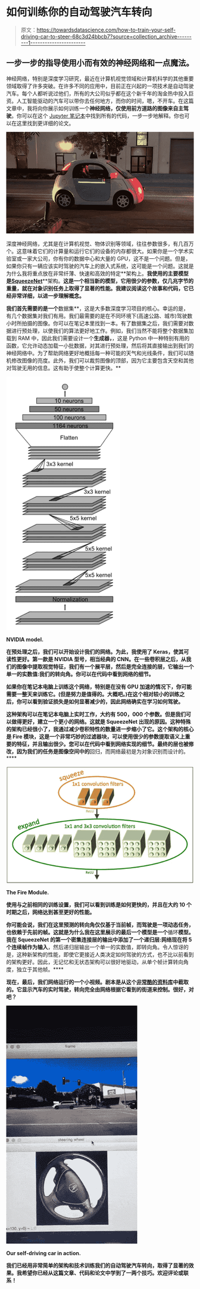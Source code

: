 # 如何训练你的自动驾驶汽车转向

> 原文：<https://towardsdatascience.com/how-to-train-your-self-driving-car-to-steer-68c3d24bbcb7?source=collection_archive---------1----------------------->

## 一步一步的指导使用小而有效的神经网络和一点魔法。

神经网络，特别是深度学习研究，最近在计算机视觉领域和计算机科学的其他重要领域取得了许多突破。在许多不同的应用中，目前正在兴起的一项技术是自动驾驶汽车。每个人都听说过他们，所有的大公司似乎都在这个新千年的淘金热中投入巨资。人工智能驱动的汽车可以带你去任何地方，而你的时间，嗯，不开车。在这篇文章中，我将向你展示如何训练一个**神经网络，仅使用前方道路的图像来自主驾驶**。你可以在这个 [Jupyter 笔记本](https://github.com/normandipalo/self-driving-car-beta/blob/master/self-drivng-car-beta-clean.ipynb)中找到所有的代码，一步一步地解释。你也可以在这里找到更详细的论文。

![](img/7478896eaf438a104903a3474deea00b.png)

深度神经网络，尤其是在计算机视觉、物体识别等领域，往往参数很多，有几百万个。这意味着它们的计算量和运行它们的设备的内存都很大。如果你是一个学术实验室或一家大公司，你有你的数据中心和大量的 GPU，这不是一个问题。但是，如果你只有一辆应该实时驾驶的汽车上的嵌入式系统，这可能是一个问题。这就是为什么我将重点放在非常纤薄、快速和高效的特定**架构上。**我使用的主要模型是**[**SqueezeNet**](https://arxiv.org/pdf/1602.07360.pdf)**架构。**这是一个相当新的模型，它用很少的参数，仅几兆字节的重量，就在对象识别任务上取得了显著的性能。我建议阅读这个故事和代码，它已经非常详细，以进一步理解概念。**

**我们首先需要的是一个**数据集**，这是大多数深度学习项目的核心。幸运的是，有几个数据集对我们有用。我们最需要的是在不同环境下(高速公路、城市)驾驶数小时所拍摄的图像。你可以在笔记本里找到一本。有了数据集之后，我们需要对数据进行预处理，以使我们的算法更好地工作。例如，我们当然不能将整个数据集加载到 RAM 中，因此我们需要设计一个**生成器，**，这是 Python 中一种特别有用的函数，它允许动态加载一小批数据，对其进行预处理，然后将其直接输出到我们的神经网络中。为了帮助网络更好地概括每一种可能的天气和光线条件，我们可以随机修改图像的亮度。此外，我们可以裁剪图像的顶部，因为它主要包含天空和其他对驾驶无用的信息。这有助于使整个计算更快。**

**![](img/24f8272f0ca28d0257af641fca45736d.png)**

**NVIDIA model.**

**在预处理之后，我们可以开始设计我们的网络。为此，我使用了 Keras，使其可读性更好。第一款是 **NVIDIA 型号**，相当经典的 CNN。在一些卷积层之后，从我们的图像中提取视觉特征，我们有一个展平层，然后是完全连接的层，它输出一个单一的实数值:我们的转向角。你可以在代码中看到网络的细节。**

**如果你在笔记本电脑上训练这个网络，特别是在没有 GPU 加速的情况下，你可能需要一整天来训练它。(但是努力是值得的。大概吧。)在这个相对较小的训练之后，你可以看到验证损失是如何显著减少的，因此网络确实在学习如何驾驶。**

**这种架构可以在笔记本电脑上实时工作，大约有 500，000 个参数。但是我们可以做得更好，建立一个更小的网络。这就是 **SqueezeNet** 出现的原因。这种特殊的架构已经很小了，我通过减少卷积特性的数量进一步缩小了它。这个架构的核心是 Fire 模块，这是一个非常巧妙的过滤器块，可以使用很少的参数提取语义上重要的特征，并且输出很少。您可以在代码中看到网络实现的细节。最终的层也被修改，因为我们的任务是图像空间中的**回归，而网络最初是为对象识别而设计的。****

**![](img/69e7b8503459b0114703f3a6c02598c1.png)**

**The Fire Module.**

**使用与之前相同的训练设置，我们可以看到训练是如何更快的，并且在大约 10 个时期之后，网络达到甚至更好的性能。**

**你可能会说，我们在这里预测的转向角仅仅基于当前帧，而驾驶是一项动态任务，也依赖于先前的帧。这就是为什么我在这里展示的最后一个模型是一个**循环**模型。我在 SqueezeNet 的第一个密集连接层的输出中添加了一个递归层:网络现在将 5 个连续帧作为输入**，然后递归层输出一个单一的实数值，即转向角。令人惊讶的是，这种新架构的性能，即使它更接近人类决定如何驾驶的方式，也不比以前看到的架构更好。因此，无记忆和无状态架构可以很好地驱动，从单个帧计算转向角度，独立于其他帧。****

**现在，最后，我们网络运行的一个小视频。剧本是从这个[非常酷的资料库](https://github.com/SullyChen/Autopilot-TensorFlow)中截取的。它显示汽车的实时驾驶，转向完全由网络根据它看到的街道来控制。很好，对吧？**

**![](img/1c6d911a51b4c90fe3e7d1e8491dcb7d.png)**

**Our self-driving car in action.**

**我们已经用非常简单的架构和技术训练我们的自动驾驶汽车转向，取得了显著的效果。我希望你已经从这篇文章、代码和论文中学到了一两个技巧。欢迎评论或联系！**